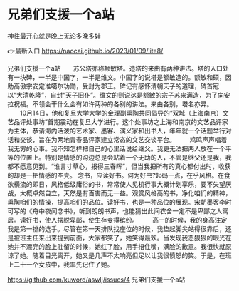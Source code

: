 # 兄弟们支援一个a站
神往最开心就是晚上无论多晚多娃

👉最新入口 https://naocai.github.io/2023/01/09/lite8/

兄弟们支援一个a站　　苏公塔亦称额敏塔。造塔的来由有两种讲法。塔的入口处有一块碑，一半是中国字，一半是维文。中国字的说塔是额敏造的。额敏和硕，因助高傲宗安定准噶尔功勋，受封为郡王。碑记有感怀清朝天子的道理，碑首冠以“大清乾隆”，自封“天子旧仆”。维文的则说这是额敏的宗子苏来满造，为了向安拉祝福。不领会干什么会有如许两种的各别的讲法。来由各别，塔名亦异。
　　10月14日，他和复旦大学大学的金理副熏陶共同倡导的“双城（上海南京）文艺品评处事坊”首期震动在复旦大学进行。这个处事坊之上海和南京的文艺品评家为主体，恭请海内活泼的艺术家、墨客、演义家和出书人，年年就一个话题举行对话和交谈，旨在为两地青春品评家建立常态的文艺交谈平台。
　　鸡鸣声声唱着我无穷的心事。我不知怎样把自己的心里话说给继父。我更无法把两人放在一个平等的位置上。特别是情感的沟边总是会站着一个无助的人，不管是继父还是我，我都不愿意见到。“谁言寸草心，报得三春晖”，但当我把所有的真心都付出时，收获的却是一把情感的空壳。
念书，应读好书。何为好书?起码一点，在乎风格。在食欲横流的即日，风格低级庸俗的书，常常使人见机行事大概计划享乐，要不失望厌战，大概卓然自立，天然是有百害而无一益。观赏风格高的书，净化咱们的精神，熏陶咱们的情操，提高咱们的品位。读好书，也是一种品位的展现。宋朝墨客李时可写的《舟中夜闻念书》，听到朗朗书声，也能猜出此间农舍一定不是卑鄙之人寓居。读好书，使人摆脱卑鄙，使生存变得缤纷。
　　高一的时候，我的身高注定我是第一排的选手。尽管在第一天排队找座位的时候，我垫起脚尖站得很靠后，还是被班主任来出来提到前面，大家都笑了，她笑得最欢。当发现我恶狠狠的眼光在她并不漂亮的脸上驻留的时候，她红了脸，用手捂住嘴，满脸的歉意。我很快就原谅了她。随着目光离开，她又是几声不太响亮但足以让我很愤怒的笑。于是，在班上二十一个女孩中，我率先记住了她。

https://github.com/kuword/aswlj/issues/4
兄弟们支援一个a站
